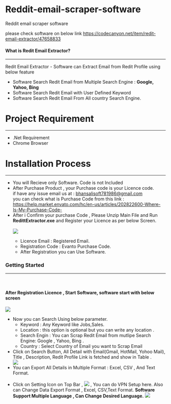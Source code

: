 # Reddit-email-scraper-software
Reddit email scraper software

please check software on below link
https://codecanyon.net/item/redit-email-extractor/47658833

 <h4>What is Redit Email Extractor?</h4>
            <hr class="notop">
            <p>
                Redit Email Extractor - Software can Extract Email from Redit Profile using below feature 
                <ul>
                    <li>
                        Software Search Redit Email from Multiple Search Engine : <b>Google, Yahoo, Bing</b>
                    </li>
					 <li>
                        Software Search Redit Email with User Defined Keyword
                    </li>
					<li>
                        Software Search Redit Email From All country Search Engine.
          </li>
                </ul>
            </p>
			<div class="page-header">
                <h1>Project Requirement </h1>
                <hr class="notop">
            </div>
            <ul>
                <li>.Net Requirement</li>
				<li>Chrome  Browser</li>
            </ul>
			<div class="page-header">
                <h1>Installation Process </h1>
                <hr class="notop">
            </div>
            <ul>
			    <li>You will Recieve only Software. Code is not Included</li>
			       <li>After Purchase Product , your Purchase code is your Licence code. <br/> if have any issue email us  at : <a href="mailto:bhansalisoft781986@gmail.com">bhansalisoft781986@gmail.com</a>
<br/>  you can check what is Purchase Code from this link :<a href="https://help.market.envato.com/hc/en-us/articles/202822600-Where-Is-My-Purchase-Code-"> https://help.market.envato.com/hc/en-us/articles/202822600-Where-Is-My-Purchase-Code-</a>
				</li>
	           <li>After i Confirm your purchase Code , Please Unzip Main File and Run <b>RedittExtractor.exe</b> and Register your Licence as per below Screen.</li>
			       <br/>
     			<img src="https://bhansalisoft.com/evantosnap/Redit/01.png"></img>
			 <ul>
                  <li>Licence Email :   Registered Email.</li>
				  <li>Registration Code :  Evanto Purchase Code.</li>
				   <li>After Registration you can Use Software.</li>
       </ul></ul>
				<div class="page-header">
                <h3>Getting Started</h3>
                <hr class="notop">
            </div>
            <br>
            <h4>After Registration Licence , Start Software, software start with below screen</h4>
			<img src="https://bhansalisoft.com/evantosnap/Redit/02.png"></img>
		<ul>
                  <li>Now you can Search Using  below parameter. <ul>
                  <li>Keyword :   Any Keyword like Jobs,Sales.</li>
				  <li>Location :  this option is optional but you can write any location .</li>
				   <li>Search Engin : You can Scrap Redit Email from mutlipe Search Engine: Google , Yahoo, Bing .</li>
				   <li>Country : Select Country of Email you want to Scrap Email</li>
				    </ul>
				  </li>
				  <li>Click on Search Button, All Detail with Email(Gmail, HotMail, Yohoo Mail), Title , Description, Redit Profile Link is fetched and show in Table .  </li>
			<img src="https://bhansalisoft.com/evantosnap/Redit/03.png"></img>
				     <li>You can Export All Details in Multiple Format : Excel, CSV , And Text Format.</li>
					<br/>
				  <li> Click on Setting Icon on Top Bar ,  	<img src="images/settingicon.png"></img> , You can do  VPN Setup here.  Also can Change Data Export Format , Excel, CSV,Text Format.
				    <b>Software Support Multiple Language , Can Change Desired Language.</b>
				    <img src="https://bhansalisoft.com/evantosnap/Redit/04.png"></img> 
				   </li>
              </ul>
			
